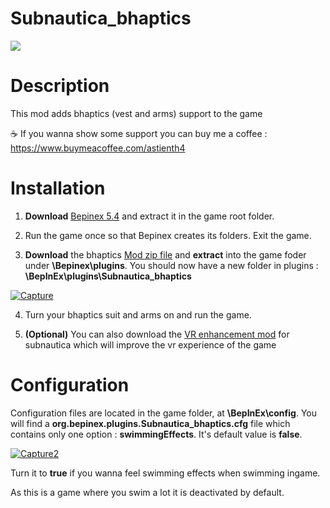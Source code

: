 # Subnautica_bhaptics

<img src="https://static.wikia.nocookie.net/subnautica/images/0/00/Subnautica-Cover.png/revision/latest?cb=20180131155815&path-prefix=fr" />

# Description

This mod adds bhaptics (vest and arms) support to the game

☕ If you wanna show some support you can buy me a coffee : https://www.buymeacoffee.com/astienth4

# Installation

1. **Download** [Bepinex 5.4](https://github.com/BepInEx/BepInEx/releases/tag/v5.4.21) and extract it in the game root folder.

2. Run the game once so that Bepinex creates its folders. Exit the game.

3. **Download** the bhaptics [Mod zip file](https://github.com/Astienth/Subnautica_bhaptics/releases/download/1.0/Subnautica_bhaptics.zip) and **extract** into the game foder under **\Bepinex\plugins**. You should now have a new folder in plugins : **\BepInEx\plugins\Subnautica_bhaptics**


<a href="https://imgbb.com/"><img src="https://i.ibb.co/0Vffvnx/Capture.png" alt="Capture" border="0"></a>


4. Turn your bhaptics suit and arms on and run the game.

5. **(Optional)** You can also download the [VR enhancement mod](https://www.nexusmods.com/subnautica/mods/173) for subnautica which will improve the vr experience of the game

# Configuration

Configuration files are located in the game folder, at **\BepInEx\config**.
You will find a **org.bepinex.plugins.Subnautica_bhaptics.cfg** file which contains only one option : **swimmingEffects**.
It's default value is **false**. 

<a href="https://imgbb.com/"><img src="https://i.ibb.co/qmjhnfw/Capture2.png" alt="Capture2" border="0"></a>

Turn it to **true** if you wanna feel swimming effects when swimming ingame.

As this is a game where you swim a lot it is deactivated by default.
